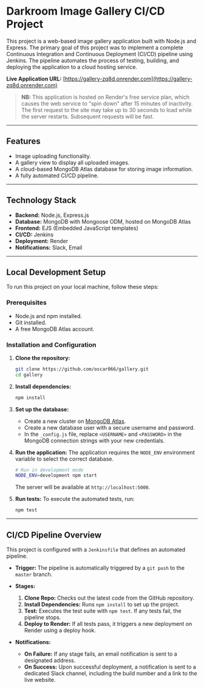 # Darkroom Image Gallery CI/CD Project

This project is a web-based image gallery application built with Node.js and Express. The primary goal of this project was to implement a complete Continuous Integration and Continuous Deployment (CI/CD) pipeline using Jenkins. The pipeline automates the process of testing, building, and deploying the application to a cloud hosting service.

**Live Application URL:** [https://gallery-zq8d.onrender.com](https://gallery-zq8d.onrender.com)

> **NB:** This application is hosted on Render's free service plan, which causes the web service to "spin down" after 15 minutes of inactivity. The first request to the site may take up to 30 seconds to load while the server restarts. Subsequent requests will be fast.

---

## Features

-   Image uploading functionality.
-   A gallery view to display all uploaded images.
-   A cloud-based MongoDB Atlas database for storing image information.
-   A fully automated CI/CD pipeline.

---

## Technology Stack

-   **Backend:** Node.js, Express.js
-   **Database:** MongoDB with Mongoose ODM, hosted on MongoDB Atlas
-   **Frontend:** EJS (Embedded JavaScript templates)
-   **CI/CD:** Jenkins
-   **Deployment:** Render
-   **Notifications:** Slack, Email

---

## Local Development Setup

To run this project on your local machine, follow these steps:

### Prerequisites

-   Node.js and npm installed.
-   Git installed.
-   A free MongoDB Atlas account.

### Installation and Configuration

1.  **Clone the repository:**
    ```bash
    git clone https://github.com/oscar066/gallery.git
    cd gallery
    ```

2.  **Install dependencies:**
    ```bash
    npm install
    ```

3.  **Set up the database:**
    -   Create a new cluster on [MongoDB Atlas](https://www.mongodb.com/cloud/atlas).
    -   Create a new database user with a secure username and password.
    -   In the `_config.js` file, replace `<USERNAME>` and `<PASSWORD>` in the MongoDB connection strings with your new credentials.

4.  **Run the application:**
    The application requires the `NODE_ENV` environment variable to select the correct database.

    ```bash
    # Run in development mode
    NODE_ENV=development npm start
    ```
    The server will be available at `http://localhost:5000`.

5.  **Run tests:**
    To execute the automated tests, run:
    ```bash
    npm test
    ```

---

## CI/CD Pipeline Overview

This project is configured with a `Jenkinsfile` that defines an automated pipeline.

-   **Trigger:** The pipeline is automatically triggered by a `git push` to the `master` branch.

-   **Stages:**
    1.  **Clone Repo:** Checks out the latest code from the GitHub repository.
    2.  **Install Dependencies:** Runs `npm install` to set up the project.
    3.  **Test:** Executes the test suite with `npm test`. If any tests fail, the pipeline stops.
    4.  **Deploy to Render:** If all tests pass, it triggers a new deployment on Render using a deploy hook.

-   **Notifications:**
    -   **On Failure:** If any stage fails, an email notification is sent to a designated address.
    -   **On Success:** Upon successful deployment, a notification is sent to a dedicated Slack channel, including the build number and a link to the live website.